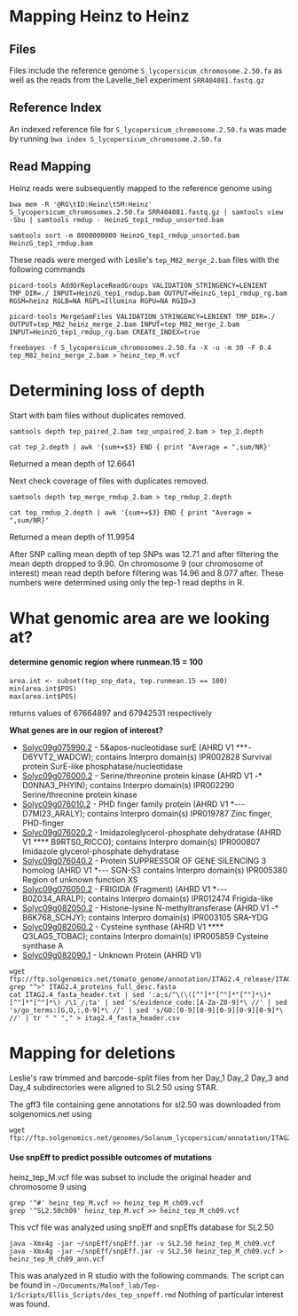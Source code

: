 # Mapping Heinz to Heinz

## Files

Files include the reference genome  `S_lycopersicum_chromosome.2.50.fa` as well as the reads from the Lavelle_tie1 experiment `SRR404081.fastq.gz`

## Reference Index
An indexed reference file for `S_lycopersicum_chromosome.2.50.fa` was made by running `bwa index S_lycopersicum_chromosome.2.50.fa`

## Read Mapping
Heinz reads were subsequently mapped to the reference genome using


`bwa mem -R '@RG\tID:Heinz\tSM:Heinz' S_lycopersicum_chromosomes.2.50.fa SRR404081.fastq.gz | samtools view -Sbu | samtools rmdup - HeinzG_tep1_rmdup_unsorted.bam`

`samtools sort -m 8000000000 HeinzG_tep1_rmdup_unsorted.bam HeinzG_tep1_rmdup.bam`

These reads were merged with Leslie's `tep_M82_merge_2.bam` files with the following commands

	picard-tools AddOrReplaceReadGroups VALIDATION_STRINGENCY=LENIENT TMP_DIR=./ INPUT=HeinzG_tep1_rmdup.bam OUTPUT=HeinzG_tep1_rmdup_rg.bam RGSM=heinz RGLB=NA RGPL=Illumina RGPU=NA RGID=3

	picard-tools MergeSamFiles VALIDATION_STRINGENCY=LENIENT TMP_DIR=./ OUTPUT=tep_M82_heinz_merge_2.bam INPUT=tep_M82_merge_2.bam INPUT=HeinzG_tep1_rmdup_rg.bam CREATE_INDEX=true

	freebayes -f S_lycopersicum_chromosomes.2.50.fa -X -u -m 30 -F 0.4 tep_M82_heinz_merge_2.bam > heinz_tep_M.vcf

# Determining loss of depth

Start with bam files without duplicates removed.

	samtools depth tep_paired_2.bam tep_unpaired_2.bam > tep_2.depth

	cat tep_2.depth | awk '{sum+=$3} END { print "Average = ",sum/NR}'

Returned a mean depth of 12.6641

Next check coverage of files with duplicates removed.

	samtools depth tep_merge_rmdup_2.bam > tep_rmdup_2.depth

	cat tep_rmdup_2.depth | awk '{sum+=$3} END { print "Average = ",sum/NR}'

Returned a mean depth of 11.9954

After SNP calling mean depth of tep SNPs was 12.71 and after filtering the mean depth dropped to 9.90. On chromosome 9 (our chromosome of interest) mean read depth before filtering was 14.96 and 8.077 after. These numbers were determined using only the tep-1 read depths in R.

# What genomic area are we looking at?

#### determine genomic region where runmean.15 = 100
	area.int <- subset(tep_snp_data, tep.runmean.15 == 100)
	min(area.int$POS)
	max(area.int$POS)

returns values of 67664897 and 67942531 respectively

__What genes are in our region of interest?__
- [Solyc09g075990.2](https://solgenomics.net/feature/17936457/details) - 5&apos-nucleotidase surE (AHRD V1 ***- D6YVT2_WADCW); contains Interpro domain(s) IPR002828 Survival protein SurE-like phosphatase/nucleotidase
- [Solyc09g076000.2](https://solgenomics.net/feature/17936476/details) - Serine/threonine protein kinase (AHRD V1 *-** D0NNA3_PHYIN); contains Interpro domain(s) IPR002290 Serine/threonine protein kinase
- [Solyc09g076010.2](https://solgenomics.net/feature/17936491/details) - PHD finger family protein (AHRD V1 *--- D7MI23_ARALY); contains Interpro domain(s) IPR019787 Zinc finger, PHD-finger
- [Solyc09g076020.2](https://solgenomics.net/feature/17936508/details) - Imidazoleglycerol-phosphate dehydratase (AHRD V1 **** B9RTS0_RICCO); contains Interpro domain(s) IPR000807 Imidazole glycerol-phosphate dehydratase
- [Solyc09g076040.2](https://solgenomics.net/feature/17936536/details) - Protein SUPPRESSOR OF GENE SILENCING 3 homolog (AHRD V1 *--- SGN-S3 contains Interpro domain(s) IPR005380 Region of unknown function XS
- [Solyc09g076050.2](https://solgenomics.net/feature/17936543/details) - FRIGIDA (Fragment) (AHRD V1 *--- B0Z034_ARALP); contains Interpro domain(s) IPR012474 Frigida-like
- [Solyc09g082050.2](https://solgenomics.net/feature/17936550/details) - Histone-lysine N-methyltransferase (AHRD V1 *-** B6K768_SCHJY); contains Interpro domain(s) IPR003105 SRA-YDG
- [Solyc09g082060.2](https://solgenomics.net/feature/17936557/details) - Cysteine synthase (AHRD V1 **** Q3LAG5_TOBAC); contains Interpro domain(s) IPR005859 Cysteine synthase A
- [Solyc09g082090.1](https://solgenomics.net/feature/17936581/details) - Unknown Protein (AHRD V1)


```{unix}
wget ftp://ftp.solgenomics.net/tomato_genome/annotation/ITAG2.4_release/ITAG2.4_proteins_full_desc.fasta
grep "^>" ITAG2.4_proteins_full_desc.fasta
cat ITAG2.4_fasta_header.txt | sed ':a;s/^\(\([^"]*"[^"]*"[^"]*\)*[^"]*"[^"]*\) /\1_/;ta' | sed 's/evidence_code:[A-Za-Z0-9]*\ //' | sed 's/go_terms:[G,O,:,0-9]*\ //' | sed 's/GO:[0-9][0-9][0-9][0-9][0-9]*\ //' | tr " " "," > itag2.4_fasta_header.csv
```


# Mapping for deletions

Leslie's raw trimmed and barcode-split files from her Day_1 Day_2 Day_3 and Day_4 subdirectories were aligned to SL2.50
using STAR.

The gff3 file containing gene annotations for sl2.50 was downloaded from solgenomics.net using

	wget ftp://ftp.solgenomics.net/genomes/Solanum_lycopersicum/annotation/ITAG2.4_release/ITAG2.4_gene_models.gff3

#### Use snpEff to predict possible outcomes of mutations

heinz_tep_M.vcf file was subset to include the original header and chromosome 9 using

	grep '^#' heinz_tep_M.vcf >> heinz_tep_M_ch09.vcf
	grep '^SL2.50ch09' heinz_tep_M.vcf >> heinz_tep_M_ch09.vcf
This vcf file was analyzed using snpEff and snpEffs database for SL2.50

	java -Xmx4g -jar ~/snpEff/snpEff.jar -v SL2.50 heinz_tep_M_ch09.vcf
	java -Xmx4g -jar ~/snpEff/snpEff.jar -v SL2.50 heinz_tep_M_ch09.vcf > heinz_tep_M_ch09_ann.vcf

This was analyzed in R studio with the following commands.
The script can be found in `~/Documents/Maloof_lab/Tep-1/Scripts/Ellis_Scripts/des_tep_snpeff.rmd`
Nothing of particular interest was found. 
